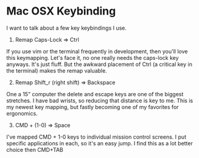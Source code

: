 Mac OSX Keybinding
===

I want to talk about a few key keybindings I use.

1. Remap Caps-Lock => Ctrl

If you use vim or the terminal frequently in development, then you'll love this keymapping. Let's face it, no one really needs the caps-lock key anyways. It's just fluff. But the awkward placement of Ctrl (a critical key in the terminal) makes the remap valuable.


2. Remap Shift_r (right shift) => Backspace

One a 15" computer the delete and escape keys are one of the biggest stretches. I have bad wrists, so reducing that distance is key to me. This is my newest key mapping, but fastly becoming one of my favorites for ergonomics.


3. CMD + (1-0) => Space

I've mapped CMD + 1-0 keys to individual mission control screens. I put specific applications in each, so it's an easy jump. I find this as a lot better choice then CMD+TAB
